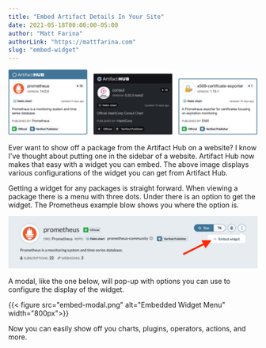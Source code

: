 ```yaml
---
title: "Embed Artifact Details In Your Site"
date: 2021-05-18T00:00:00-05:00
author: "Matt Farina"
authorLink: "https://mattfarina.com"
slug: "embed-widget"
---
```

![Embedded Packages](embed.png)

Ever want to show off a package from the Artifact Hub on a website? I know I've thought about putting one in the sidebar of a website. Artifact Hub now makes that easy with a widget you can embed. The above image displays various configurations of the widget you can get from Artifact Hub.<!--more-->

Getting a widget for any packages is straight forward. When viewing a package there is a menu with three dots. Under there is an option to get the widget. The Prometheus example blow shows you where the option is.

![Embedded Widget Menu](embed-menu.png)

A modal, like the one below, will pop-up with options you can use to configure the display of the widget.

{{< figure src="embed-modal.png" alt="Embedded Widget Menu" width="800px">}}

Now you can easily show off you charts, plugins, operators, actions, and more.

